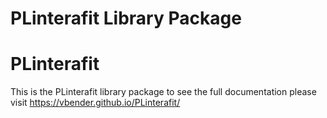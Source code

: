 # PLinterafit Library Package

PLinterafit
============

This is the PLinterafit library package to see the full documentation please visit https://vbender.github.io/PLinterafit/
